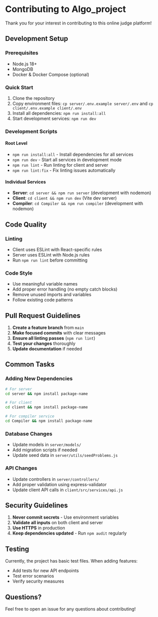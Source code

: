 # Contributing to Algo_project

Thank you for your interest in contributing to this online judge platform! 

## Development Setup

### Prerequisites
- Node.js 18+
- MongoDB
- Docker & Docker Compose (optional)

### Quick Start
1. Clone the repository
2. Copy environment files: `cp server/.env.example server/.env` and `cp client/.env.example client/.env`
3. Install all dependencies: `npm run install:all`
4. Start development services: `npm run dev`

### Development Scripts

#### Root Level
- `npm run install:all` - Install dependencies for all services
- `npm run dev` - Start all services in development mode
- `npm run lint` - Run linting for client and server
- `npm run lint:fix` - Fix linting issues automatically

#### Individual Services
- **Server**: `cd server && npm run server` (development with nodemon)
- **Client**: `cd client && npm run dev` (Vite dev server)
- **Compiler**: `cd Compiler && npm run compiler` (development with nodemon)

## Code Quality

### Linting
- Client uses ESLint with React-specific rules
- Server uses ESLint with Node.js rules
- Run `npm run lint` before committing

### Code Style
- Use meaningful variable names
- Add proper error handling (no empty catch blocks)
- Remove unused imports and variables
- Follow existing code patterns

## Pull Request Guidelines

1. **Create a feature branch** from `main`
2. **Make focused commits** with clear messages
3. **Ensure all linting passes** (`npm run lint`)
4. **Test your changes** thoroughly
5. **Update documentation** if needed

## Common Tasks

### Adding New Dependencies
```bash
# For server
cd server && npm install package-name

# For client  
cd client && npm install package-name

# For compiler service
cd Compiler && npm install package-name
```

### Database Changes
- Update models in `server/models/`
- Add migration scripts if needed
- Update seed data in `server/utils/seedProblems.js`

### API Changes
- Update controllers in `server/controllers/`
- Add proper validation using express-validator
- Update client API calls in `client/src/services/api.js`

## Security Guidelines

1. **Never commit secrets** - Use environment variables
2. **Validate all inputs** on both client and server
3. **Use HTTPS** in production
4. **Keep dependencies updated** - Run `npm audit` regularly

## Testing

Currently, the project has basic test files. When adding features:
- Add tests for new API endpoints
- Test error scenarios
- Verify security measures

## Questions?

Feel free to open an issue for any questions about contributing!